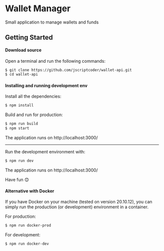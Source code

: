 # Wallet Manager

Small application to manage wallets and funds

## Getting Started

#### Download source

Open a terminal and run the following commands:

```bash
$ git clone https://github.com/jscriptcoder/wallet-api.git
$ cd wallet-api
```

#### Installing and running development env

Install all the dependencies:

```bash
$ npm install
```

Build and run for production:

```bash
$ npm run build
$ npm start
```

The application runs on http://localhost:3000/

---

Run the development environment with:

```bash
$ npm run dev
```

The application runs on http://localhost:3000/

Have fun 😊

#### Alternative with Docker

If you have Docker on your machine (tested on version 20.10.12), you can simply run the production (or development) environment in a container.

For production:

```bash
$ npm run docker-prod
```

For development:

```bash
$ npm run docker-dev
```
